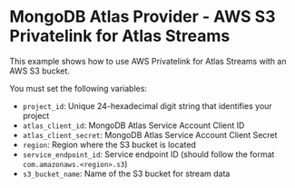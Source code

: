 # MongoDB Atlas Provider - AWS S3 Privatelink for Atlas Streams

This example shows how to use AWS Privatelink for Atlas Streams with an AWS S3 bucket.

You must set the following variables:

- `project_id`: Unique 24-hexadecimal digit string that identifies your project
- `atlas_client_id`: MongoDB Atlas Service Account Client ID
- `atlas_client_secret`: MongoDB Atlas Service Account Client Secret
- `region`: Region where the S3 bucket is located
- `service_endpoint_id`: Service endpoint ID (should follow the format `com.amazonaws.<region>.s3`)
- `s3_bucket_name`: Name of the S3 bucket for stream data
